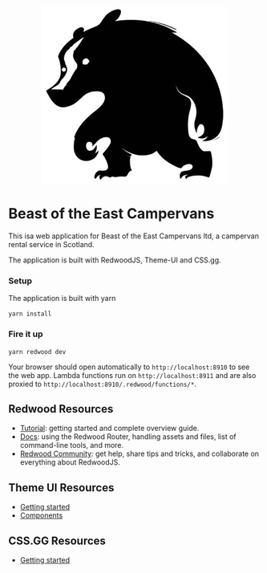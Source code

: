 <p align="center">
  <img src="./readme-resources/logo-icon.jpg" />
</p>

# Beast of the East Campervans

This isa web application for Beast of the East Campervans ltd, a campervan rental service in Scotland.

The application is built with RedwoodJS, Theme-UI and CSS.gg.

### Setup

The application is built with yarn

```terminal
yarn install
```

### Fire it up

```terminal
yarn redwood dev
```

Your browser should open automatically to `http://localhost:8910` to see the web app. Lambda functions run on `http://localhost:8911` and are also proxied to `http://localhost:8910/.redwood/functions/*`.

## Redwood Resources

- [Tutorial](https://redwoodjs.com/tutorial/welcome-to-redwood): getting started and complete overview guide.
- [Docs](https://redwoodjs.com/docs/introduction): using the Redwood Router, handling assets and files, list of command-line tools, and more.
- [Redwood Community](https://community.redwoodjs.com): get help, share tips and tricks, and collaborate on everything about RedwoodJS.

## Theme UI Resources

- [Getting started](https://theme-ui.com/getting-started)
- [Components](https://theme-ui.com/components)

## CSS.GG Resources

- [Getting started](https://github.com/astrit/css.gg#get-started)
